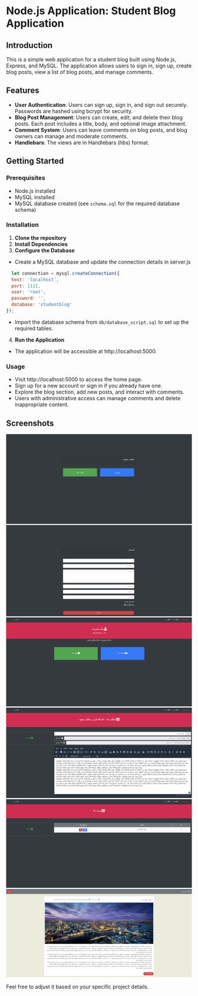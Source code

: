 # Node.js Application: Student Blog Application

## Introduction

This is a simple web application for a student blog built using Node.js, Express, and MySQL. The application allows users to sign in, sign up, create blog posts, view a list of blog posts, and manage comments.

## Features

- **User Authentication**: Users can sign up, sign in, and sign out securely. Passwords are hashed using bcrypt for security.
- **Blog Post Management**: Users can create, edit, and delete their blog posts. Each post includes a title, body, and optional image attachment.
- **Comment System**: Users can leave comments on blog posts, and blog owners can manage and moderate comments.
- **Handlebars**: The views are in Handlebars (hbs) format.

## Getting Started

### Prerequisites

- Node.js installed
- MySQL installed
- MySQL database created (see `schema.sql` for the required database schema)

### Installation

1. **Clone the repository**
2. **Install Dependencies**
3. **Configure the Database**
  - Create a MySQL database and update the connection details in server.js
  ```javascript
    let connection = mysql.createConnection({
    host: 'localhost',
    port: 1111,
    user: 'root',
    password: '',
    database: 'studentblog'
});
```
  - Import the database schema from `db/database_script.sql` to set up the required tables.
4. **Run the Application**
  - The application will be accessible at http://localhost:5000.

### Usage

- Visit http://localhost:5000 to access the home page.
- Sign up for a new account or sign in if you already have one.
- Explore the blog section, add new posts, and interact with comments.
- Users with administrative access can manage comments and delete inappropriate content.

## Screenshots

<img src="https://github.com/ElliotOne/Bachelor-Projects-Portfolio/blob/main/10.Special-Topics1-Module/StudentBlog/Screenshots/1.png"/>
<img src="https://github.com/ElliotOne/Bachelor-Projects-Portfolio/blob/main/10.Special-Topics1-Module/StudentBlog/Screenshots/2.png"/>
<img src="https://github.com/ElliotOne/Bachelor-Projects-Portfolio/blob/main/10.Special-Topics1-Module/StudentBlog/Screenshots/3.png"/>
<img src="https://github.com/ElliotOne/Bachelor-Projects-Portfolio/blob/main/10.Special-Topics1-Module/StudentBlog/Screenshots/4.png"/>
<img src="https://github.com/ElliotOne/Bachelor-Projects-Portfolio/blob/main/10.Special-Topics1-Module/StudentBlog/Screenshots/5.png"/>
<img src="https://github.com/ElliotOne/Bachelor-Projects-Portfolio/blob/main/10.Special-Topics1-Module/StudentBlog/Screenshots/6.png"/>


Feel free to adjust it based on your specific project details.

